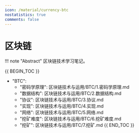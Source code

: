```yaml
---
icon: /material/currency-btc
nostatistics: true
comments: false
---
```


# 区块链

!!! note "Abstract"
    区块链技术学习笔记。

{{ BEGIN_TOC }}
- "BTC":
    - "密码学原理": 区块链技术与运用/BTC/1.密码学原理.md
    - "数据结构": 区块链技术与运用/BTC/2.数据结构.md
    - "协议": 区块链技术与运用/BTC/3.协议.md
    - "实现": 区块链技术与运用/BTC/4.实现.md
    - "网络": 区块链技术与运用/BTC/5.网络.md
    - "挖矿难度": 区块链技术与运用/BTC/6.挖矿难度.md
    - "挖矿": 区块链技术与运用/BTC/7.挖矿.md
{{ END_TOC }}
